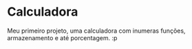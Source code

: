 
# Calculadora

Meu primeiro projeto, uma calculadora com inumeras funções, armazenamento e até porcentagem. :p



